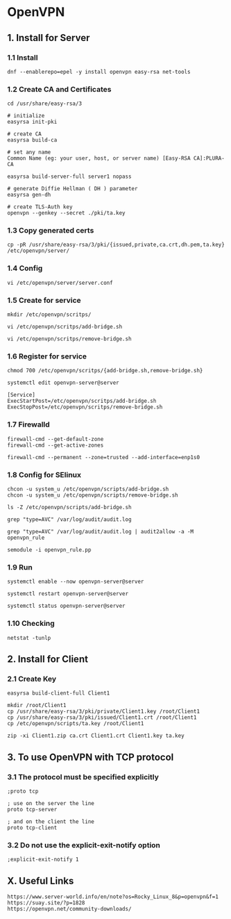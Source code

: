 # OpenVPN

## 1. Install for Server

### 1.1 Install

    dnf --enablerepo=epel -y install openvpn easy-rsa net-tools
            
### 1.2 Create CA and Certificates
    
    cd /usr/share/easy-rsa/3
    
    # initialize
    easyrsa init-pki
    
    # create CA
    easyrsa build-ca
    
    # set any name
    Common Name (eg: your user, host, or server name) [Easy-RSA CA]:PLURA-CA
    
    easyrsa build-server-full server1 nopass

    # generate Diffie Hellman ( DH ) parameter
    easyrsa gen-dh
    
    # create TLS-Auth key
    openvpn --genkey --secret ./pki/ta.key


### 1.3 Copy generated certs

    cp -pR /usr/share/easy-rsa/3/pki/{issued,private,ca.crt,dh.pem,ta.key} /etc/openvpn/server/
       
### 1.4 Config

    vi /etc/openvpn/server/server.conf

### 1.5 Create for service

    mkdir /etc/openvpn/scritps/
    
    vi /etc/openvpn/scritps/add-bridge.sh
    
    vi /etc/openvpn/scritps/remove-bridge.sh


### 1.6 Register for service

    chmod 700 /etc/openvpn/scritps/{add-bridge.sh,remove-bridge.sh}
    
    systemctl edit openvpn-server@server
    
    [Service]
    ExecStartPost=/etc/openvpn/scritps/add-bridge.sh
    ExecStopPost=/etc/openvpn/scritps/remove-bridge.sh

### 1.7 Firewalld

    firewall-cmd --get-default-zone
    firewall-cmd --get-active-zones
    
    firewall-cmd --permanent --zone=trusted --add-interface=enp1s0
    
### 1.8 Config for SElinux

    chcon -u system_u /etc/openvpn/scripts/add-bridge.sh
    chcon -u system_u /etc/openvpn/scripts/remove-bridge.sh
    
    ls -Z /etc/openvpn/scripts/add-bridge.sh
    
    grep "type=AVC" /var/log/audit/audit.log
    
    grep "type=AVC" /var/log/audit/audit.log | audit2allow -a -M openvpn_rule
    
    semodule -i openvpn_rule.pp
    
### 1.9 Run

    systemctl enable --now openvpn-server@server
    
    systemctl restart openvpn-server@server
    
    systemctl status openvpn-server@server


### 1.10 Checking

    netstat -tunlp

## 2. Install for Client

### 2.1 Create Key

    easyrsa build-client-full Client1
    
    mkdir /root/Client1
    cp /usr/share/easy-rsa/3/pki/private/Client1.key /root/Client1
    cp /usr/share/easy-rsa/3/pki/issued/Client1.crt /root/Client1
    cp /etc/openvpn/scripts/ta.key /root/Client1
    
    zip -xi Client1.zip ca.crt Client1.crt Client1.key ta.key


## 3. To use OpenVPN with TCP protocol

### 3.1  The protocol must be specified explicitly

    ;proto tcp
    
    ; use on the server the line
    proto tcp-server
    
    ; and on the client the line
    proto tcp-client
    
### 3.2  Do not use the explicit-exit-notify option

    ;explicit-exit-notify 1

## X. Useful Links

    https://www.server-world.info/en/note?os=Rocky_Linux_8&p=openvpn&f=1
    https://suay.site/?p=1828
    https://openvpn.net/community-downloads/
